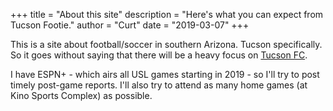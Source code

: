 +++
title = "About this site"
description = "Here's what you can expect from Tucson Footie."
author = "Curt"
date = "2019-03-07"
+++

This is a site about football/soccer in southern Arizona. Tucson specifically. So it goes without saying that there will be a heavy focus on [Tucson FC](https://www.fctucson.com/).

I have ESPN+ - which airs all USL games starting in 2019 - so I'll try to post timely post-game reports. I'll also try to attend as many home games (at Kino Sports Complex) as possible.
